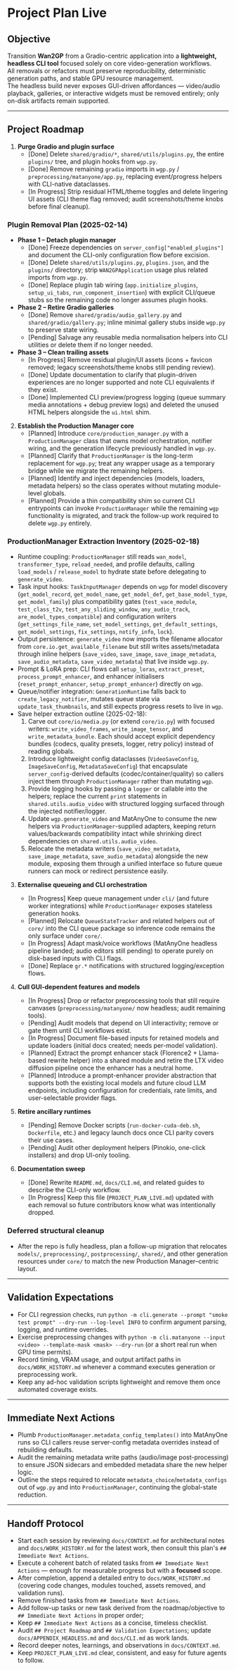 # Project Plan Live

## Objective
Transition **Wan2GP** from a Gradio-centric application into a **lightweight, headless CLI tool** focused solely on core video-generation workflows.  
All removals or refactors must preserve reproducibility, deterministic generation paths, and stable GPU resource management.  
The headless build never exposes GUI-driven affordances — video/audio playback, galleries, or interactive widgets must be removed entirely; only on-disk artifacts remain supported.

---

## Project Roadmap
1. **Purge Gradio and plugin surface**
   - [Done] Delete `shared/gradio/*`, `shared/utils/plugins.py`, the entire `plugins/` tree, and plugin hooks from `wgp.py`.
   - [Done] Remove remaining `gradio` imports in `wgp.py` / `preprocessing/matanyone/app.py`, replacing event/progress helpers with CLI-native dataclasses.
   - [In Progress] Strip residual HTML/theme toggles and delete lingering UI assets (CLI theme flag removed; audit screenshots/theme knobs before final cleanup).

### Plugin Removal Plan (2025-02-14)
- **Phase 1 – Detach plugin manager**
  - [Done] Freeze dependencies on `server_config["enabled_plugins"]` and document the CLI-only configuration flow before excision.
  - [Done] Delete `shared/utils/plugins.py`, `plugins.json`, and the `plugins/` directory; strip `WAN2GPApplication` usage plus related imports from `wgp.py`.
  - [Done] Replace plugin tab wiring (`app.initialize_plugins`, `setup_ui_tabs`, `run_component_insertion`) with explicit CLI/queue stubs so the remaining code no longer assumes plugin hooks.
- **Phase 2 – Retire Gradio galleries**
  - [Done] Remove `shared/gradio/audio_gallery.py` and `shared/gradio/gallery.py`; inline minimal gallery stubs inside `wgp.py` to preserve state wiring.
  - [Pending] Salvage any reusable media normalisation helpers into CLI utilities or delete them if no longer needed.
- **Phase 3 – Clean trailing assets**
  - [In Progress] Remove residual plugin/UI assets (icons + favicon removed; legacy screenshots/theme knobs still pending review).
  - [Done] Update documentation to clarify that plugin-driven experiences are no longer supported and note CLI equivalents if they exist.
  - [Done] Implemented CLI preview/progress logging (queue summary media annotations + debug preview logs) and deleted the unused HTML helpers alongside the `ui.html` shim.

2. **Establish the Production Manager core**
   - [Planned] Introduce `core/production_manager.py` with a `ProductionManager` class that owns model orchestration, notifier wiring, and the generation lifecycle previously handled in `wgp.py`.
   - [Planned] Clarify that `ProductionManager` is the long-term replacement for `wgp.py`; treat any wrapper usage as a temporary bridge while we migrate the remaining helpers.
   - [Planned] Identify and inject dependencies (models, loaders, metadata helpers) so the class operates without mutating module-level globals.
   - [Planned] Provide a thin compatibility shim so current CLI entrypoints can invoke `ProductionManager` while the remaining `wgp` functionality is migrated, and track the follow-up work required to delete `wgp.py` entirely.

### ProductionManager Extraction Inventory (2025-02-18)
- Runtime coupling: `ProductionManager` still reads `wan_model`, `transformer_type`, `reload_needed`, and profile defaults, calling `load_models` / `release_model` to hydrate state before delegating to `generate_video`.
- Task input hooks: `TaskInputManager` depends on `wgp` for model discovery (`get_model_record`, `get_model_name`, `get_model_def`, `get_base_model_type`, `get_model_family`) plus compatibility gates (`test_vace_module`, `test_class_t2v`, `test_any_sliding_window`, `any_audio_track`, `are_model_types_compatible`) and configuration writers (`get_settings_file_name`, `set_model_settings`, `get_default_settings`, `get_model_settings`, `fix_settings`, `notify_info`, `lock`).
- Output persistence: `generate_video` now imports the filename allocator from `core.io.get_available_filename` but still writes assets/metadata through inline helpers (`save_video`, `save_image`, `save_image_metadata`, `save_audio_metadata`, `save_video_metadata`) that live inside `wgp.py`.
- Prompt & LoRA prep: CLI flows call `setup_loras`, `extract_preset`, `process_prompt_enhancer`, and enhancer initialisers (`reset_prompt_enhancer`, `setup_prompt_enhancer`) directly on `wgp`.
- Queue/notifier integration: `GenerationRuntime` falls back to `create_legacy_notifier`, mutates queue state via `update_task_thumbnails`, and still expects progress resets to live in `wgp`.
- Save helper extraction outline (2025-02-18):
  1. Carve out `core/io/media.py` (or extend `core/io.py`) with focused writers: `write_video_frames`, `write_image_tensor`, and `write_metadata_bundle`. Each should accept explicit dependency bundles (codecs, quality presets, logger, retry policy) instead of reading globals.
  2. Introduce lightweight config dataclasses (`VideoSaveConfig`, `ImageSaveConfig`, `MetadataSaveConfig`) that encapsulate `server_config`-derived defaults (codec/container/quality) so callers inject them through `ProductionManager` rather than mutating `wgp`.
  3. Provide logging hooks by passing a `logger` or callable into the helpers; replace the current `print` statements in `shared.utils.audio_video` with structured logging surfaced through the injected notifier/logger.
  4. Update `wgp.generate_video` and MatAnyOne to consume the new helpers via `ProductionManager`-supplied adapters, keeping return values/backwards compatibility intact while shrinking direct dependencies on `shared.utils.audio_video`.
  5. Relocate the metadata writers (`save_video_metadata`, `save_image_metadata`, `save_audio_metadata`) alongside the new module, exposing them through a unified interface so future queue runners can mock or redirect persistence easily.

3. **Externalise queueing and CLI orchestration**
   - [In Progress] Keep queue management under `cli/` (and future worker integrations) while `ProductionManager` exposes stateless generation hooks.
   - [Planned] Relocate `QueueStateTracker` and related helpers out of `core/` into the CLI queue package so inference code remains the only surface under `core/`.
   - [In Progress] Adapt mask/voice workflows (MatAnyOne headless pipeline landed; audio editors still pending) to operate purely on disk-based inputs with CLI flags.
   - [Done] Replace `gr.*` notifications with structured logging/exception flows.

4. **Cull GUI-dependent features and models**
   - [In Progress] Drop or refactor preprocessing tools that still require canvases (`preprocessing/matanyone/` now headless; audit remaining tools).
   - [Pending] Audit models that depend on UI interactivity; remove or gate them until CLI workflows exist.
   - [In Progress] Document file-based inputs for retained models and update loaders (initial docs created; needs per-model validation).
   - [Planned] Extract the prompt enhancer stack (Florence2 + Llama-based rewrite helper) into a shared module and retire the LTX video diffusion pipeline once the enhancer has a neutral home.
   - [Planned] Introduce a prompt-enhancer provider abstraction that supports both the existing local models and future cloud LLM endpoints, including configuration for credentials, rate limits, and user-selectable provider flags.

5. **Retire ancillary runtimes**
   - [Pending] Remove Docker scripts (`run-docker-cuda-deb.sh`, `Dockerfile`, etc.) and legacy launch docs once CLI parity covers their use cases.
   - [Pending] Audit other deployment helpers (Pinokio, one-click installers) and drop UI-only tooling.

6. **Documentation sweep**
   - [Done] Rewrite `README.md`, `docs/CLI.md`, and related guides to describe the CLI-only workflow.
   - [In Progress] Keep this file (`PROJECT_PLAN_LIVE.md`) updated with each removal so future contributors know what was intentionally dropped.

### Deferred structural cleanup
- After the repo is fully headless, plan a follow-up migration that relocates `models/`, `preprocessing/`, `postprocessing/`, `shared/`, and other generation resources under `core/` to match the new Production Manager–centric layout.

---

## Validation Expectations
- For CLI regression checks, run `python -m cli.generate --prompt "smoke test prompt" --dry-run --log-level INFO` to confirm argument parsing, logging, and runtime overrides.
- Exercise preprocessing changes with `python -m cli.matanyone --input <video> --template-mask <mask> --dry-run` (or a short real run when GPU time permits).
- Record timing, VRAM usage, and output artifact paths in `docs/WORK_HISTORY.md` whenever a command executes generation or preprocessing work.
- Keep any ad-hoc validation scripts lightweight and remove them once automated coverage exists.

---

## Immediate Next Actions
- Plumb `ProductionManager.metadata_config_templates()` into MatAnyOne runs so CLI callers reuse server-config metadata overrides instead of rebuilding defaults.
- Audit the remaining metadata write paths (audio/image post-processing) to ensure JSON sidecars and embedded metadata share the new helper logic.
- Outline the steps required to relocate `metadata_choice`/`metadata_configs` out of `wgp.py` and into `ProductionManager`, continuing the global-state reduction.

---

## Handoff Protocol
- Start each session by reviewing `docs/CONTEXT.md` for architectural notes and `docs/WORK_HISTORY.md` for the latest work, then consult this plan's `## Immediate Next Actions`.
- Execute a coherent batch of related tasks from `## Immediate Next Actions` — enough for measurable progress but with a **focused** scope.
- After completion, append a detailed entry to `docs/WORK_HISTORY.md` (covering code changes, modules touched, assets removed, and validation runs). 
- Remove finished tasks from `## Immediate Next Actions`.
- Add follow-up tasks or new task derived from the roadmap/objective to `## Immediate Next Actions` in proper order; 
- Keep `## Immediate Next Actions` as a concise, timeless checklist.
- Audit `## Project Roadmap` and `## Validation Expectations`; update `docs/APPENDIX_HEADLESS.md` and `docs/CLI.md` as work lands.
- Record deeper notes, learnings, and observations in `docs/CONTEXT.md`.
- Keep `PROJECT_PLAN_LIVE.md` clear, consistent, and easy for future agents to follow.
